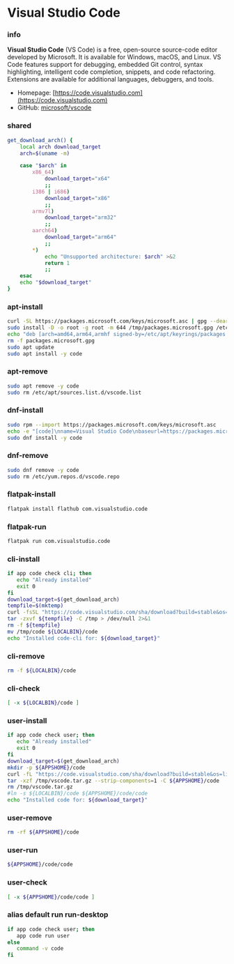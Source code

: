 # Visual Studio Code


### info

**Visual Studio Code** (VS Code) is a free, open-source source-code editor developed by Microsoft. It is available for Windows, macOS, and Linux. VS Code features support for debugging, embedded Git control, syntax highlighting, intelligent code completion, snippets, and code refactoring. Extensions are available for additional languages, debuggers, and tools.

- Homepage: [https://code.visualstudio.com](https://code.visualstudio.com)
- GitHub: [microsoft/vscode](https://github.com/microsoft/vscode)


### shared
```sh
get_download_arch() {
    local arch download_target
    arch=$(uname -m)

    case "$arch" in
        x86_64)
            download_target="x64"
            ;;
        i386 | i686)
            download_target="x86"
            ;;
        armv7l)
            download_target="arm32"
            ;;
        aarch64)
            download_target="arm64"
            ;;
        *)
            echo "Unsupported architecture: $arch" >&2
            return 1
            ;;
    esac
    echo "$download_target"
}
```

### apt-install
```sh
curl -SL https://packages.microsoft.com/keys/microsoft.asc | gpg --dearmor > /tmp/packages.microsoft.gpg
sudo install -D -o root -g root -m 644 /tmp/packages.microsoft.gpg /etc/apt/keyrings/packages.microsoft.gpg
echo "deb [arch=amd64,arm64,armhf signed-by=/etc/apt/keyrings/packages.microsoft.gpg] https://packages.microsoft.com/repos/code stable main" |sudo tee /etc/apt/sources.list.d/vscode.list > /dev/null
rm -f packages.microsoft.gpg
sudo apt update
sudo apt install -y code
```

### apt-remove
```sh
sudo apt remove -y code
sudo rm /etc/apt/sources.list.d/vscode.list
```

### dnf-install
```sh
sudo rpm --import https://packages.microsoft.com/keys/microsoft.asc
echo -e "[code]\nname=Visual Studio Code\nbaseurl=https://packages.microsoft.com/yumrepos/vscode\nenabled=1\nautorefresh=1\ntype=rpm-md\ngpgcheck=1\ngpgkey=https://packages.microsoft.com/keys/microsoft.asc" | sudo tee /etc/yum.repos.d/vscode.repo > /dev/null
sudo dnf install -y code
```

### dnf-remove
```sh
sudo dnf remove -y code
sudo rm /etc/yum.repos.d/vscode.repo
```

### flatpak-install
```sh
flatpak install flathub com.visualstudio.code
```

### flatpak-run
```sh
flatpak run com.visualstudio.code
```

### cli-install
```sh
if app code check cli; then
   echo "Already installed"
   exit 0
fi
download_target=$(get_download_arch)
tempfile=$(mktemp)
curl -fsSL "https://code.visualstudio.com/sha/download?build=stable&os=cli-alpine-${download_target}" -o ${tempfile}
tar -zxvf ${tempfile} -C /tmp > /dev/null 2>&1
rm -f ${tempfile}
mv /tmp/code ${LOCALBIN}/code
echo "Installed code-cli for: ${download_target}"
```

### cli-remove
```sh
rm -f ${LOCALBIN}/code
```

### cli-check
```sh
[ -x ${LOCALBIN}/code ]
```

### user-install
```sh
if app code check user; then
   echo "Already installed"
   exit 0
fi
download_target=$(get_download_arch)
mkdir -p ${APPSHOME}/code
curl -fL "https://code.visualstudio.com/sha/download?build=stable&os=linux-${download_target}" -o /tmp/vscode.tar.gz
tar -xzf /tmp/vscode.tar.gz --strip-components=1 -C ${APPSHOME}/code
rm /tmp/vscode.tar.gz
#ln -s ${LOCALBIN}/code ${APPSHOME}/code/code
echo "Installed code for: ${download_target}"
```

### user-remove
```sh
rm -rf ${APPSHOME}/code
```

### user-run
```sh
${APPSHOME}/code/code
```

### user-check
```sh
[ -x ${APPSHOME}/code/code ]
```

### alias default run run-desktop
```sh
if app code check user; then
   app code run user
else
   command -v code
fi
```

